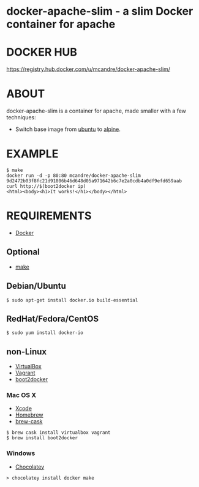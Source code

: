# docker-apache-slim - a slim Docker container for apache

# DOCKER HUB

https://registry.hub.docker.com/u/mcandre/docker-apache-slim/

# ABOUT

docker-apache-slim is a container for apache, made smaller with a few techniques:

* Switch base image from [ubuntu](https://registry.hub.docker.com/_/ubuntu/) to [alpine](https://registry.hub.docker.com/u/alpine/).

# EXAMPLE

```
$ make
docker run -d -p 80:80 mcandre/docker-apache-slim
9d2472b03f8fc21d91806b46d648d05a971642b6c7e2a0cdb4a0df9efd659aab
curl http://$(boot2docker ip)
<html><body><h1>It works!</h1></body></html>
```

# REQUIREMENTS

* [Docker](https://www.docker.com/)

## Optional

* [make](http://www.gnu.org/software/make/)

## Debian/Ubuntu

```
$ sudo apt-get install docker.io build-essential
```

## RedHat/Fedora/CentOS

```
$ sudo yum install docker-io
```

## non-Linux

* [VirtualBox](https://www.virtualbox.org/)
* [Vagrant](https://www.vagrantup.com/)
* [boot2docker](http://boot2docker.io/)

### Mac OS X

* [Xcode](http://itunes.apple.com/us/app/xcode/id497799835?ls=1&mt=12)
* [Homebrew](http://brew.sh/)
* [brew-cask](http://caskroom.io/)

```
$ brew cask install virtualbox vagrant
$ brew install boot2docker
```

### Windows

* [Chocolatey](https://chocolatey.org/)

```
> chocolatey install docker make
```

